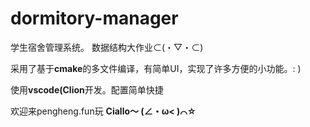 ﻿# dormitory-manager

学生宿舍管理系统。
数据结构大作业⊂⁠(⁠・⁠▽⁠・⁠⊂⁠)

采用了基于**cmake**的多文件编译，有简单UI，实现了许多方便的小功能。: )

使用**vscode(Clion**开发。配置简单快捷

欢迎来pengheng.fun玩 **Ciallo～ (∠・ω< )⌒☆**
